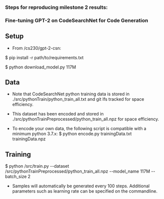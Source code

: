 ### Steps for reproducing milestone 2 results: 
### Fine-tuning GPT-2 on CodeSearchNet for Code Generation

## Setup

- From /cs230/gpt-2-csn:

$ pip install -r path/to/requirements.txt

$ python download_model.py 117M

## Data

- Note that CodeSearchNet python training data is stored in ./src/pythonTrain/python_train_all.txt and git lfs tracked for space efficiency.

- This dataset has been encoded and stored in ./src/pythonTrainPreprocessed/python_train_all.npz for space efficiency.

- To encode your own data, the following script is compatible with a minimum python 3.7.x: $ python encode.py trainingData.txt trainingData.npz

## Training

$ python /src/train.py --dataset /src/pythonTrainPreprocessed/python_train_all.npz --model_name 117M --batch_size 2

- Samples will automatically be generated every 100 steps. Additional parameters such as learning rate can be specified on the commandline.
